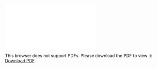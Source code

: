 <object data="christ-in-song/CIS1908pdfs/024.pdf" type="application/pdf" width="100%" height="1024px">
    <embed src="christ-in-song/CIS1908pdfs/024.pdf">
        <p>This browser does not support PDFs. Please download the PDF to view it: <a href="christ-in-song/CIS1908pdfs/024.pdf">Download PDF</a>.</p>
    </embed>
</object>
